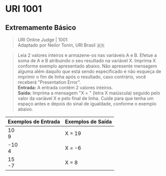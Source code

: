 # URI 1001

## Extremamente Básico

>URI Online Judge | 1001  
>Adaptado por Neilor Tonin, URI Brasil :brazil:

>Leia 2 valores inteiros e armazene-os nas variáveis A e B. Efetue a soma de A e B atribuindo o seu resultado na variável X. Imprima X conforme exemplo apresentado abaixo. Não apresente mensagem alguma além daquilo que está sendo especificado e não esqueça de imprimir o fim de linha após o resultado, caso contrário, você receberá "Presentation Error".  
**Entrada:** A entrada contém 2 valores inteiros.  
**Saída:** Imprima a mensagem "X = " (letra X maiúscula) seguido pelo valor da variável X e pelo final de linha. Cuide para que tenha um espaço antes e depois do sinal de igualdade, conforme o exemplo abaixo.  

| Exemplos de Entrada | Exemplos de Saída |
| ------------------- | ----------------- |
| 10<br>9             | X = 19            |
| -10<br>4            | X = -6            |
| 15<br>-7            | X = 8             |

